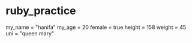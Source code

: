 # ruby_practice
my_name = "hanifa"
my_age = 20
female = true
height = 158
weight = 45 
uni = "queen mary" 

